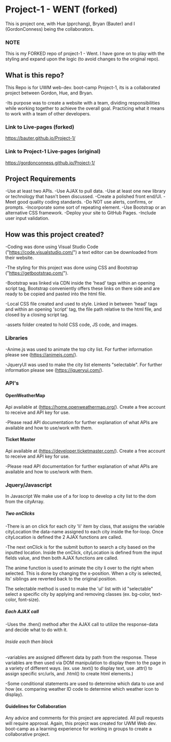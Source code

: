 # Project-1 - WENT (forked)

This is project one, with Hue (pprchang), Bryan (Bauter) and I (GordonConness) being the collaborators.

### NOTE ###

This is my FORKED repo of project-1 - Went. I have gone on to play with the styling and expand upon the logic (to avoid changes to the original repo).

## What is this repo?

This Repo is for UWM web-dev. boot-camp Project-1, its is a collaborated project between Gordon, Hue, and Bryan.

-Its purpose was to create a website with a team, dividing responsibilities while working together to achieve the overall goal. Practicing what it means to work with a team of other developers.

### Link to Live-pages (forked) ###

https://bauter.github.io/Project-1/

### Link to Project-1 Live-pages (original) ###

https://gordonconness.github.io/Project-1/

## Project Requirements

-Use at least two APIs.
-Use AJAX to pull data.
-Use at least one new library or technology that hasn't been discussed.
-Create a polished front end/UI.
-Meet good quality coding standards.
-Do NOT use alerts, confirms, or prompts.
-Incorporate some sort of repeating element.
-Use Bootstrap or an alternative CSS framework.
-Deploy your site to GitHub Pages.
-Include user input validation.

## How was this project created?

-Coding was done using Visual Studio Code ("https://code.visualstudio.com/") a text editor can be downloaded from their website.

-The styling for this project was done using CSS and Bootstrap ("https://getbootstrap.com/").

-Bootstrap was linked via CDN inside the 'head' tags within an opening script tag, Bootstrap conveniently offers these links on there side and are ready to be copied and pasted into the html file.

-Local CSS file created and used to style. Linked in between 'head' tags and within an opening 'script' tag, the file path relative to the html file, and closed by a closing script tag.

-assets folder created to hold CSS code, JS code, and images.

### Libraries

-Anime.js was used to animate the top city list. For further information please see (https://animejs.com/).

-JqueryUI was used to make the city list elements "selectable". For further information please see (https://jqueryui.com/).

### API's

#### OpenWeatherMap

Api available at (https://home.openweathermap.org/). Create a free account to receive and API key for use.

-Please read API documentation for further explanation of what APIs are available and how to use/work with them.

#### Ticket Master

Api available at (https://developer.ticketmaster.com/). Create a free account to receive and API key for use.

-Please read API documentation for further explanation of what APIs are available and how to use/work with them.

### Jquery/Javascript

In Javascript We make use of a for loop to develop a city list to the dom from the cityArray.

##### Two onClicks

-There is an on click for each city 'li' item by class, that assigns the variable cityLocation the data-name assigned to each city inside the for-loop. Once cityLocation is defined the 2 AJAX functions are called.

-The next onClick is for the submit button to search a city based on the inputted location. Inside the onClick, cityLocation is defined from the input fields value, and then both AJAX functions are called.

The anime function is used to animate the city li over to the right when selected. This is done by changing the x-position. When a city is selected, its' siblings are reverted back to the original position.

The selectable method is used to make the 'ul' list with id "selectable" select a specific city by applying and removing classes (ex. bg-color, text-color, font-size).

##### Each AJAX call

-Uses the .then() method after the AJAX call to utilize the response-data and decide what to do with it.

###### Inside each then block

-variables are assigned different data by path from the response. These variables are then used via DOM manipulation to display them to the page in a variety of different ways. (ex. use .text() to display text, use .attr() to assign specific src/urls, and .html() to create html elements.)

-Some conditional statements are used to determine which data to use and how (ex. comparing weather ID code to determine which weather icon to display).

#### Guidelines for Collaboration

Any advice and comments for this project are appreciated. All pull requests will require approval. Again, this project was created for UWM Web dev. boot-camp as a learning experience for working in groups to create a collaborative project.
